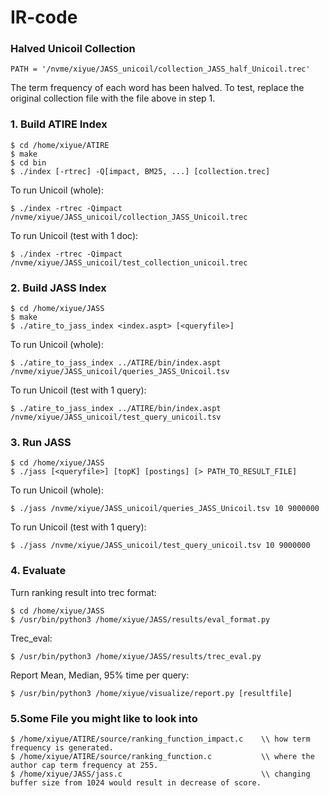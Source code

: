 # IR-code

### Halved Unicoil Collection
```
PATH = '/nvme/xiyue/JASS_unicoil/collection_JASS_half_Unicoil.trec'
```
The term frequency of each word has been halved. To test, replace the original collection file with the file above in step 1.

### 1. Build ATIRE Index
```
$ cd /home/xiyue/ATIRE
$ make
$ cd bin
$ ./index [-rtrec] -Q[impact, BM25, ...] [collection.trec]
```

To run Unicoil (whole):
```
$ ./index -rtrec -Qimpact /nvme/xiyue/JASS_unicoil/collection_JASS_Unicoil.trec
```

To run Unicoil (test with 1 doc):
```
$ ./index -rtrec -Qimpact /nvme/xiyue/JASS_unicoil/test_collection_unicoil.trec
```

### 2. Build JASS Index
```
$ cd /home/xiyue/JASS
$ make
$ ./atire_to_jass_index <index.aspt> [<queryfile>]
```

To run Unicoil (whole):
```
$ ./atire_to_jass_index ../ATIRE/bin/index.aspt /nvme/xiyue/JASS_unicoil/queries_JASS_Unicoil.tsv
```

To run Unicoil (test with 1 query):
```
$ ./atire_to_jass_index ../ATIRE/bin/index.aspt /nvme/xiyue/JASS_unicoil/test_query_unicoil.tsv
```

### 3. Run JASS
```
$ cd /home/xiyue/JASS
$ ./jass [<queryfile>] [topK] [postings] [> PATH_TO_RESULT_FILE]
```

To run Unicoil (whole):
```
$ ./jass /nvme/xiyue/JASS_unicoil/queries_JASS_Unicoil.tsv 10 9000000
```

To run Unicoil (test with 1 query):
```
$ ./jass /nvme/xiyue/JASS_unicoil/test_query_unicoil.tsv 10 9000000
```

### 4. Evaluate
Turn ranking result into trec format:
```
$ cd /home/xiyue/JASS
$ /usr/bin/python3 /home/xiyue/JASS/results/eval_format.py
```

Trec_eval:
```
$ /usr/bin/python3 /home/xiyue/JASS/results/trec_eval.py
```

Report Mean, Median, 95% time per query:
```
$ /usr/bin/python3 /home/xiyue/visualize/report.py [resultfile]
```
### 5.Some File you might like to look into
```
$ /home/xiyue/ATIRE/source/ranking_function_impact.c    \\ how term frequency is generated.
$ /home/xiyue/ATIRE/source/ranking_function.c           \\ where the author cap term frequency at 255.
$ /home/xiyue/JASS/jass.c                               \\ changing buffer size from 1024 would result in decrease of score.
```
